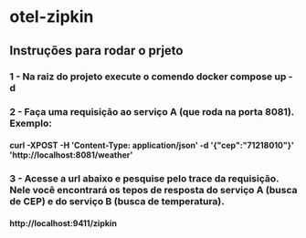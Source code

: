 # otel-zipkin

## Instruções para rodar o prjeto
### 1 - Na raiz do projeto execute o comendo docker compose up -d
### 2 - Faça uma requisição ao serviço A (que roda na porta 8081). Exemplo:
#### curl -XPOST -H 'Content-Type: application/json' -d '{"cep":"71218010"}' 'http://localhost:8081/weather'
### 3 - Acesse a url abaixo e pesquise pelo trace da requisição. Nele você encontrará os tepos de resposta do serviço A (busca de CEP) e do serviço B (busca de temperatura).
#### http://localhost:9411/zipkin
